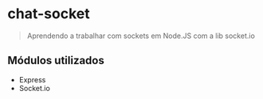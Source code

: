 # chat-socket
> Aprendendo a trabalhar com sockets em Node.JS com a lib socket.io

## Módulos utilizados
 - Express
 - Socket.io
